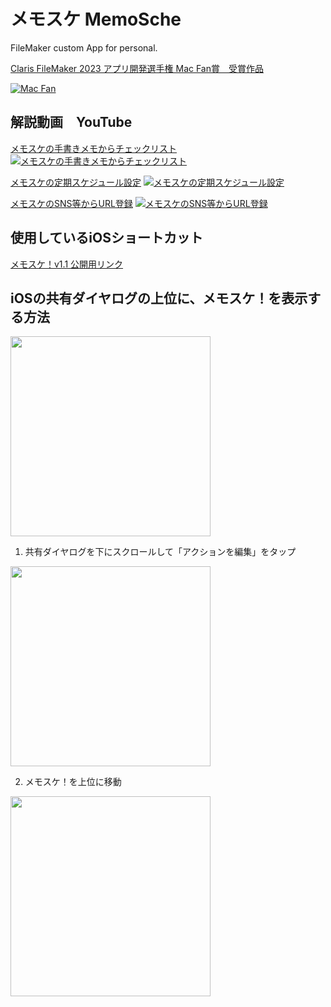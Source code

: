 # メモスケ MemoSche
FileMaker custom App for personal.

[Claris FileMaker 2023 アプリ開発選手権
Mac Fan賞　受賞作品](https://content.claris.com/fmchampionship2023?utm_source=twitter&utm_medium=social+media&utm_campaign=FileMaker-championship-2023)

[![Mac Fan](https://github.com/takeshi0206/MemoSche/blob/1cb008c99f385ef0571f286963a81046537fcd7b/%E3%82%B9%E3%82%AF%E3%83%AA%E3%83%BC%E3%83%B3%E3%82%B7%E3%83%A7%E3%83%83%E3%83%88%202024-03-02%200.19.02.png)](https://content.claris.com/fmchampionship2023?utm_source=twitter&utm_medium=social+media&utm_campaign=FileMaker-championship-2023)

## 解説動画　YouTube

[メモスケの手書きメモからチェックリスト](https://youtu.be/Ali4CysvZ-k)
[![メモスケの手書きメモからチェックリスト](https://github.com/takeshi0206/MemoSche/blob/56bba1ba2f86da485b84f7c568a476da70ddf503/%E3%82%B9%E3%82%AF%E3%83%AA%E3%83%BC%E3%83%B3%E3%82%B7%E3%83%A7%E3%83%83%E3%83%88%202024-03-02%200.09.42.png)](https://youtu.be/Ali4CysvZ-k)

[メモスケの定期スケジュール設定](https://youtu.be/XswQlLXgZe4)
[![メモスケの定期スケジュール設定](https://github.com/takeshi0206/MemoSche/blob/e090753878a06f152390e642de47ef7ecc7818b7/%E3%82%B9%E3%82%AF%E3%83%AA%E3%83%BC%E3%83%B3%E3%82%B7%E3%83%A7%E3%83%83%E3%83%88%202024-03-02%200.07.46.png)](https://youtu.be/XswQlLXgZe4)


[メモスケのSNS等からURL登録](https://youtu.be/IUQo8F6L3Kg)
[![メモスケのSNS等からURL登録](https://github.com/takeshi0206/MemoSche/blob/e6576ecc37a57fc73ca72bba692a4d18222c2ea3/%E3%82%B9%E3%82%AF%E3%83%AA%E3%83%BC%E3%83%B3%E3%82%B7%E3%83%A7%E3%83%83%E3%83%88%202024-03-02%200.01.53.png)](https://youtu.be/IUQo8F6L3Kg)

## 使用しているiOSショートカット

[メモスケ！v1.1 公開用リンク](https://www.icloud.com/shortcuts/5b2d17ecd1a24b7fafa0ec27f52ad5d2)

## iOSの共有ダイヤログの上位に、メモスケ！を表示する方法

<img src="https://github.com/takeshi0206/MemoSche/blob/8cadc18fcbad7c70de3f746e44844a8b0b6e14ba/image/IMG_6933.jpg" width="320px">

1. 共有ダイヤログを下にスクロールして「アクションを編集」をタップ

<img src="https://github.com/takeshi0206/MemoSche/blob/419ddba63836837233b4abc5358da87e0ba757ef/image/IMG_6934.jpg" width="320px">

2. メモスケ！を上位に移動

<img src="https://github.com/takeshi0206/MemoSche/blob/bbe83c0be0631cb1cb95eef2e74e650077c75b50/image/IMG_6932.jpg" width="320px">

   
